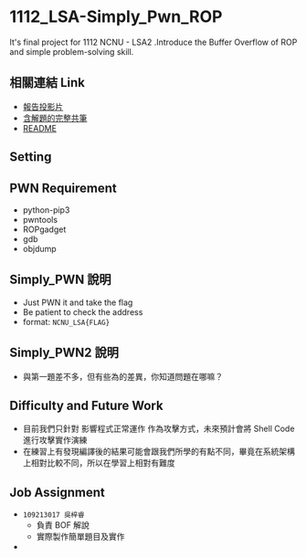 # 1112_LSA-Simply_Pwn_ROP
It's final project for 1112 NCNU - LSA2 .Introduce the Buffer Overflow of ROP and simple problem-solving skill.
## 相關連結 Link
- [報告投影片](https://hackmd.io/@qfqdw/BkqIEnvv2#/)
- [含解題的完整共筆](https://hackmd.io/suyvT3seQN24DwHgmZ-qOg?view)
- [README](https://hackmd.io/LmBm2bVwQ3CEKMnMAJtdjg?view)

## Setting

## PWN Requirement
- python-pip3
- pwntools
- ROPgadget
- gdb
- objdump


## Simply_PWN 說明
- Just PWN it and take the flag
- Be patient to check the address
- format: `NCNU_LSA{FLAG}`
## Simply_PWN2 說明
- 與第一題差不多，但有些為的差異，你知道問題在哪嘛？

## Difficulty and Future Work
- 目前我們只針對 影響程式正常運作 作為攻擊方式，未來預計會將 Shell Code 進行攻擊實作演練
- 在練習上有發現編譯後的結果可能會跟我們所學的有點不同，畢竟在系統架構上相對比較不同，所以在學習上相對有難度

## Job Assignment

- `109213017 吳梓睿`
    - 負責 BOF 解說
    - 實際製作簡單題目及實作
- 
